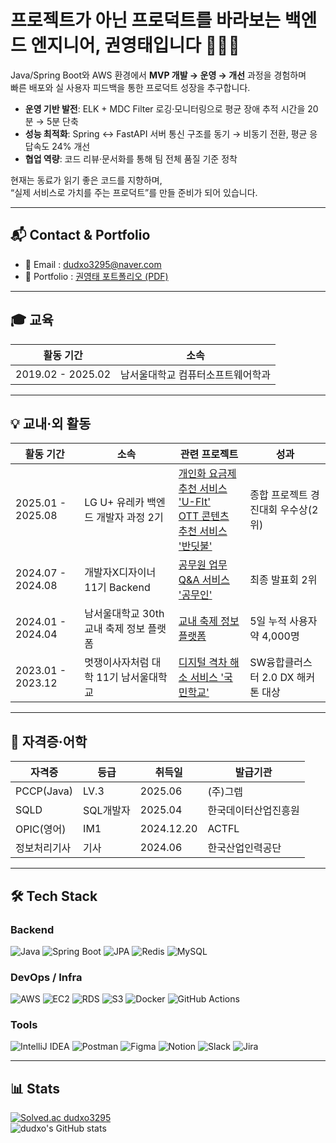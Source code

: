 # 프로젝트가 아닌 프로덕트를 바라보는 백엔드 엔지니어, 권영태입니다 👨🏻‍💻

Java/Spring Boot와 AWS 환경에서 **MVP 개발 → 운영 → 개선** 과정을 경험하며  
빠른 배포와 실 사용자 피드백을 통한 프로덕트 성장을 추구합니다.  

- **운영 기반 발전**: ELK + MDC Filter 로깅·모니터링으로 평균 장애 추적 시간을 20분 → 5분 단축  
- **성능 최적화**: Spring ↔ FastAPI 서버 통신 구조를 동기 → 비동기 전환, 평균 응답속도 24% 개선  
- **협업 역량**: 코드 리뷰·문서화를 통해 팀 전체 품질 기준 정착  

현재는 동료가 읽기 좋은 코드를 지향하며,  
“실제 서비스로 가치를 주는 프로덕트”를 만들 준비가 되어 있습니다.  

---

## 📬 Contact & Portfolio

- 📧 Email : [dudxo3295@naver.com](mailto:dudxo3295@naver.com)  
- 📂 Portfolio : [권영태 포트폴리오 (PDF)](https://drive.google.com/file/d/1izlh4MkJM2Am69jX3JsTnGrRR47Jpsy0/view?usp=sharing)

---

## 🎓 교육
| 활동 기간 | 소속 |
| --- | --- |
| 2019.02 - 2025.02 | 남서울대학교 컴퓨터소프트웨어학과 |

---

## 💡 교내·외 활동
| 활동 기간 | 소속 | 관련 프로젝트 | 성과 |
| --- | --- | --- | --- |
| 2025.01 - 2025.08 | LG U+ 유레카 백엔드 개발자 과정 2기 | [개인화 요금제 추천 서비스 'U-FIt'](https://github.com/dudxo/URECA-UFit) </br> [OTT 콘텐츠 추천 서비스 '반딧불'](https://github.com/UDT-Uplus-Dream-Team/UDT-be) | 종합 프로젝트 경진대회 우수상(2위) |
| 2024.07 - 2024.08 | 개발자X디자이너 11기 Backend | [공무원 업무 Q&A 서비스 '공무인'](https://github.com/dnd-side-project/dnd-11th-3-backend) | 최종 발표회 2위 |
| 2024.01 - 2024.04 | 남서울대학교 30th 교내 축제 정보 플랫폼 | [교내 축제 정보 플랫폼](https://github.com/dudxo/NSU_Festival) | 5일 누적 사용자 약 4,000명 |
| 2023.01 - 2023.12 | 멋쟁이사자처럼 대학 11기 남서울대학교 | [디지털 격차 해소 서비스 '국민학교'](https://github.com/Like-Lion-NSU/Elementary_School) | SW융합클러스터 2.0 DX 해커톤 대상 |

---

## 📜 자격증·어학
| 자격증 | 등급 | 취득일 | 발급기관 |
| --- | --- | --- | --- |
| PCCP(Java) | LV.3 | 2025.06 | (주)그렙 |
| SQLD | SQL개발자 | 2025.04 | 한국데이터산업진흥원 |
| OPIC(영어) | IM1 | 2024.12.20 | ACTFL |
| 정보처리기사 | 기사 | 2024.06 | 한국산업인력공단 |

---

## 🛠 Tech Stack

### Backend
![Java](https://img.shields.io/badge/Java-17-007396?style=flat&logo=openjdk&logoColor=white)
![Spring Boot](https://img.shields.io/badge/Spring%20Boot-3.x-6DB33F?style=flat&logo=springboot&logoColor=white)
![JPA](https://img.shields.io/badge/JPA-Hibernate-59666C?style=flat&logo=hibernate&logoColor=white)
![Redis](https://img.shields.io/badge/Redis-DC382D?style=flat&logo=redis&logoColor=white)
![MySQL](https://img.shields.io/badge/MySQL-005C84?style=flat&logo=mysql&logoColor=white)

### DevOps / Infra
![AWS](https://img.shields.io/badge/AWS-232F3E?style=flat&logo=amazonaws&logoColor=white)
![EC2](https://img.shields.io/badge/AWS-EC2-FF9900?style=flat&logo=amazonec2&logoColor=white)
![RDS](https://img.shields.io/badge/AWS-RDS-527FFF?style=flat&logo=amazonrds&logoColor=white)
![S3](https://img.shields.io/badge/AWS-S3-569A31?style=flat&logo=amazons3&logoColor=white)
![Docker](https://img.shields.io/badge/Docker-2496ED?style=flat&logo=docker&logoColor=white)
![GitHub Actions](https://img.shields.io/badge/GitHub%20Actions-2088FF?style=flat&logo=githubactions&logoColor=white)

### Tools
![IntelliJ IDEA](https://img.shields.io/badge/IntelliJ%20IDEA-000000?style=flat&logo=intellijidea&logoColor=white)
![Postman](https://img.shields.io/badge/Postman-FF6C37?style=flat&logo=postman&logoColor=white)
![Figma](https://img.shields.io/badge/Figma-F24E1E?style=flat&logo=figma&logoColor=white)
![Notion](https://img.shields.io/badge/Notion-000000?style=flat&logo=notion&logoColor=white)
![Slack](https://img.shields.io/badge/Slack-4A154B?style=flat&logo=slack&logoColor=white)
![Jira](https://img.shields.io/badge/Jira-0052CC?style=flat&logo=jira&logoColor=white)

---

## 📊 Stats
[![Solved.ac dudxo3295](http://mazassumnida.wtf/api/v2/generate_badge?boj=dudxo3295)](https://solved.ac/dudxo3295)  
![dudxo's GitHub stats](https://github-readme-stats.vercel.app/api?username=dudxo&show_icons=true&theme=transport&count_private=true&include_all_commits=true&cache_seconds=1800)

